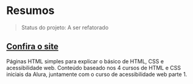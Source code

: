 # Resumos

> Status do projeto: A ser refatorado

## [Confira o site](http://github.io/BrenoMorim/Resumo)

Páginas HTML simples para explicar o básico de HTML, CSS e acessibilidade web. Conteúdo baseado nos 4 cursos de HTML e CSS iniciais da Alura, juntamente com o curso de acessibilidade web parte 1.
